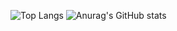 
![Top Langs](https://github-readme-stats.vercel.app/api/top-langs/?username=honghyibeom&hide=javascript,html)
![Anurag's GitHub stats](https://github-readme-stats.vercel.app/api?username=honghyibeom&show_icons=true)
